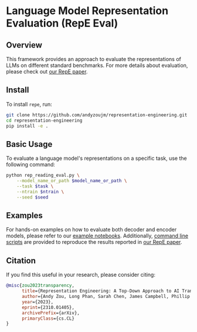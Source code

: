 # Language Model Representation Evaluation (RepE Eval)

## Overview

This framework provides an approach to evaluate the representations of LLMs on different standard benchmarks. For more details about evaluation, please check out [our RepE paper](https://arxiv.org/abs/2310.01405). 

## Install

To install `repe`, run:

```bash
git clone https://github.com/andyzoujm/representation-engineering.git
cd representation-engineering
pip install -e .
```

## Basic Usage

To evaluate a language model's representations on a specific task, use the following command:

```bash
python rep_reading_eval.py \
    --model_name_or_path $model_name_or_path \
    --task $task \
    --ntrain $ntrain \
    --seed $seed
```

## Examples

For hands-on examples on how to evaluate both decoder and encoder models, please refer to our [example notebooks](./examples). Additionally, [command line scripts](./scripts) are provided to reproduce the results reported in [our RepE paper](https://arxiv.org/abs/2310.01405).

## Citation
If you find this useful in your research, please consider citing:

```bibtex
@misc{zou2023transparency,
      title={Representation Engineering: A Top-Down Approach to AI Transparency}, 
      author={Andy Zou, Long Phan, Sarah Chen, James Campbell, Phillip Guo, Richard Ren, Alexander Pan, Xuwang Yin, Mantas Mazeika, Ann-Kathrin Dombrowski, Shashwat Goel, Nathaniel Li, Michael J. Byun, Zifan Wang, Alex Mallen, Steven Basart, Sanmi Koyejo, Dawn Song, Matt Fredrikson, Zico Kolter, Dan Hendrycks},
      year={2023},
      eprint={2310.01405},
      archivePrefix={arXiv},
      primaryClass={cs.CL}
}
```






